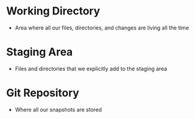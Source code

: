 # Working Directory
- Area where all our files, directories, and changes are living all the time

# Staging Area
- Files and directories that we explicitly add to the staging area

# Git Repository
- Where all our snapshots are stored